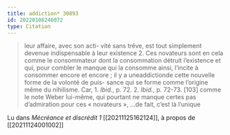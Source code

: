 ```yaml
---
title: addiction* 30893
id: 20220108246072
type: Citation
---
```


> leur affaire, avec son acti- vité sans trêve, est tout simplement devenue indispensable à leur existence 2. Ces novateurs sont en cela comme le consommateur dont la consommation détruit l’existence et qui, pour combler le manque qui la consomme ainsi, l’incite à consommer encore et encore ; il y a uneaddictionde cette nouvelle forme de la volonté de puis- sance qui se forme comme l’origine même du nihilisme. Car, 1. *Ibid.*, p. 72. 2. *Ibid.*, p. 72-73. [103] comme le note Weber lui-même, qui pourtant ne manque certes pas d’admiration pour ces « novateurs », ...de fait, c’est là l’unique

Lu dans *Mécréance et discrédit 1* [[20211125162124]], à propos de [[20211124001002]]